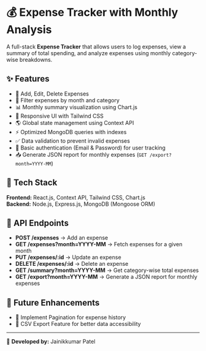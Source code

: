 # 💰 Expense Tracker with Monthly Analysis  

A full-stack **Expense Tracker** that allows users to log expenses, view a summary of total spending, and analyze expenses using monthly category-wise breakdowns.  

## ✨ Features  
- 📌 Add, Edit, Delete Expenses  
- 📆 Filter expenses by month and category  
- 📊 Monthly summary visualization using Chart.js  
- 🎨 Responsive UI with Tailwind CSS  
- 🌎 Global state management using Context API  
- ⚡ Optimized MongoDB queries with indexes  
- ✅ Data validation to prevent invalid expenses  
- 🔐 Basic authentication (Email & Password) for user tracking  
- 📥 Generate JSON report for monthly expenses (`GET /export?month=YYYY-MM`)  

## 🚀 Tech Stack  
**Frontend:** React.js, Context API, Tailwind CSS, Chart.js  
**Backend:** Node.js, Express.js, MongoDB (Mongoose ORM)  

## 📌 API Endpoints  
- **POST /expenses** → Add an expense  
- **GET /expenses?month=YYYY-MM** → Fetch expenses for a given month  
- **PUT /expenses/:id** → Update an expense  
- **DELETE /expenses/:id** → Delete an expense  
- **GET /summary?month=YYYY-MM** → Get category-wise total expenses  
- **GET /export?month=YYYY-MM** → Generate a JSON report for monthly expenses  

## 📌 Future Enhancements  
- 📌 Implement Pagination for expense history  
- 📌 CSV Export Feature for better data accessibility  

---

🎯 **Developed by:** Jainikkumar Patel  
